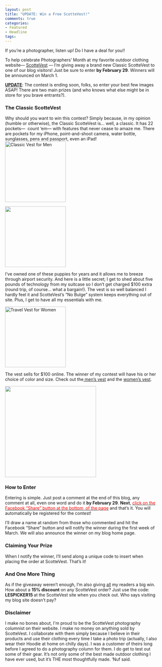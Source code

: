 ```yaml
---
layout: post
title: "UPDATE: Win a Free ScotteVest!"
comments: true
categories:
- Featured
- Headline
tags:
---
```

If you’re a photographer, listen up! Do I have a deal for you!!

To help celebrate Photographers’ Month at my favorite outdoor clothing website— <a href="http://www.scottevest.com">ScotteVest</a> — I’m giving away a brand new Classic ScotteVest to one of our blog visitors! Just be sure to enter <strong>by February 29</strong>. Winners will be announced on March 1.

<strong><span style="text-decoration: underline;">UPDATE</span></strong>: The contest is ending soon, folks, so enter your best few images ASAP! There are two main prizes (and who knows what else might be in store for you brave entrants?).
<h3>The Classic ScotteVest</h3>
Why should you want to win this contest? Simply because, in my opinion (humble or otherwise), the Classic ScotteVest is… well, a classic. It has 22 pockets—  count ‘em— with features that never cease to amaze me. There are pockets for my iPhone, point-and-shoot camera, water bottle, sunglasses, pens and passport, even an iPad!

<img src="http://www.scottevest.com/media/img/p_tvestm-desert-sand_ndx.jpg" alt="Classic Vest for Men" width="200" height="200" />

<a href="http://blog.lesterpickerphoto.com/wp-content/uploads/2012/02/pr_scott.jpg"><img class="size-full wp-image-1937" title="pr_scott" src="http://blog.lesterpickerphoto.com/wp-content/uploads/2012/02/pr_scott.jpg" alt="" width="200" height="200" /></a>

I’ve owned one of these puppies for years and it allows me to breeze through airport security. And here is a little secret; I get to shed about five pounds of technology from my suitcase so I don’t get charged $100 extra (round trip, of course… what a bargain!). The vest is so well balanced I hardly feel it and ScotteVest’s “No Bulge” system keeps everything out of site. Plus, I get to have all my essentials with me.

<img src="http://www.scottevest.com/media/img/p_tvestw-desert-sand_ndx.jpg" alt="Travel Vest for Women" width="200" height="200" />

The vest sells for $100 online. The winner of my contest will have his or her choice of color and size. Check out the<a href="http://www.scottevest.com/v3_store/New_Travel_Vest.shtml"> men’s vest</a> and the <a href="http://www.scottevest.com/v3_store/New_Travel_Vest_Women.shtml">women’s vest</a>.

<a href="http://blog.lesterpickerphoto.com/wp-content/uploads/2012/02/Travel-Vest-Men_Xray-white.jpg"><img class="size-medium wp-image-1936" title="Travel-Vest-Men_Xray-white" src="http://blog.lesterpickerphoto.com/wp-content/uploads/2012/02/Travel-Vest-Men_Xray-white-300x300.jpg" alt="" width="300" height="300" /></a>
<h3>How to Enter</h3>
Entering is simple. Just post a comment at the end of this blog, any comment at all, even one word and do it <strong>by February 29</strong>. <strong>Next</strong>, <span style="text-decoration: underline;"><span style="color: #ff0000;">click on the Facebook “Share” button at the bottom  of the page</span></span> and that’s it. You will automatically be registered for the contest!

I’ll draw a name at random from those who commented and hit the Facebook “Share” button and will notify the winner during the first week of March. We will also announce the winner on my blog home page.
<h3>Claiming Your Prize</h3>
When I notify the winner, I’ll send along a unique code to insert when placing the order at ScotteVest. That’s it!
<h3>And One More Thing</h3>
As if the giveaway weren’t enough, I’m also giving <span style="text-decoration: underline;">all</span> my readers a big win. How about a <strong>15% discount</strong> on any ScotteVest order? Just use the code: <strong>LESPICKER15 </strong>at the ScotteVest site when you check out. Who says visiting my blog site doesn’t pay?
<h3>Disclaimer</h3>
I make no bones about, I'm proud to be the ScotteVest photography columnist on their website. I make no money on anything sold by ScotteVest. I collaborate with them simply because I believe in their products and use their clothing every time I take a photo trip (actually, I also wear their Hoodie at home on chilly days). I was a customer of theirs long before I agreed to do a photography column for them. I do get to test out some of their gear. It’s not only some of the best made outdoor clothing I have ever used, but it’s THE most thoughtfully made. ‘Nuf said.